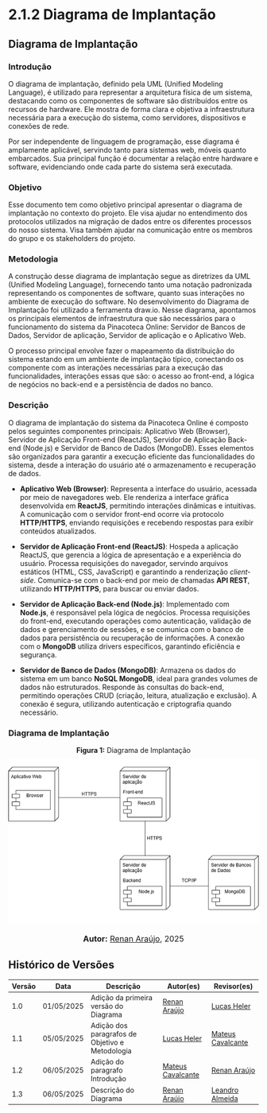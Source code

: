 # 2.1.2 Diagrama de Implantação

## Diagrama de Implantação

### Introdução

O diagrama de implantação, definido pela UML (Unified Modeling Language), é utilizado para representar a arquitetura física de um sistema, destacando como os componentes de software são distribuídos entre os recursos de hardware. Ele mostra de forma clara e objetiva a infraestrutura necessária para a execução do sistema, como servidores, dispositivos e conexões de rede.

Por ser independente de linguagem de programação, esse diagrama é amplamente aplicável, servindo tanto para sistemas web, móveis quanto embarcados. Sua principal função é documentar a relação entre hardware e software, evidenciando onde cada parte do sistema será executada.

### Objetivo

Esse documento tem como objetivo principal apresentar o diagrama de implantação no contexto do projeto. Ele visa ajudar no entendimento dos protocolos utilizados na migração de dados entre os diferentes processos do nosso sistema. Visa também ajudar na comunicação entre os membros do grupo e os stakeholders do projeto.

### Metodologia

A construção desse diagrama de implantação segue as diretrizes da UML (Unified Modeling Language), fornecendo tanto uma notação padronizada representando os componentes de software, quanto suas interações no ambiente de execução do software. No desenvolvimento do Diagrama de Implantação foi utilizado a ferramenta draw.io. Nesse diagrama, apontamos os principais elementos de infraestrutura que são necessários para o funcionamento do sistema da Pinacoteca Online: Servidor de Bancos de Dados, Servidor de aplicação, Servidor de aplicação e o Aplicativo Web.

O processo principal envolve fazer o mapeamento da distribuição do sistema estando em um ambiente de implantação típico, conectando os componente com as interações necessárias para a execução das funcionalidades, interações essas que são: o acesso ao front-end, a lógica de negócios no back-end e a persistência de dados no banco.

### Descrição

O diagrama de implantação do sistema da Pinacoteca Online é composto pelos seguintes componentes principais: Aplicativo Web (Browser), Servidor de Aplicação Front-end (ReactJS), Servidor de Aplicação Back-end (Node.js) e Servidor de Banco de Dados (MongoDB). Esses elementos são organizados para garantir a execução eficiente das funcionalidades do sistema, desde a interação do usuário até o armazenamento e recuperação de dados.

- **Aplicativo Web (Browser)**: Representa a interface do usuário, acessada por meio de navegadores web. Ele renderiza a interface gráfica desenvolvida em **ReactJS**, permitindo interações dinâmicas e intuitivas. A comunicação com o servidor front-end ocorre via protocolo **HTTP/HTTPS**, enviando requisições e recebendo respostas para exibir conteúdos atualizados.

- **Servidor de Aplicação Front-end (ReactJS)**: Hospeda a aplicação ReactJS, que gerencia a lógica de apresentação e a experiência do usuário. Processa requisições do navegador, servindo arquivos estáticos (HTML, CSS, JavaScript) e garantindo a renderização _client-side_. Comunica-se com o back-end por meio de chamadas **API REST**, utilizando **HTTP/HTTPS**, para buscar ou enviar dados.

- **Servidor de Aplicação Back-end (Node.js)**: Implementado com **Node.js**, é responsável pela lógica de negócios. Processa requisições do front-end, executando operações como autenticação, validação de dados e gerenciamento de sessões, e se comunica com o banco de dados para persistência ou recuperação de informações. A conexão com o **MongoDB** utiliza drivers específicos, garantindo eficiência e segurança.

- **Servidor de Banco de Dados (MongoDB)**: Armazena os dados do sistema em um banco **NoSQL MongoDB**, ideal para grandes volumes de dados não estruturados. Responde às consultas do back-end, permitindo operações CRUD (criação, leitura, atualização e exclusão). A conexão é segura, utilizando autenticação e criptografia quando necessário.

### Diagrama de Implantação

<div style="text-align: center;"> <b>Figura 1:</b> Diagrama de Implantação</div>

<div style="text-align: center;"> <img src="./assets/images/implantaçãov1.png" style="max-width: 100%; height: auto; margin-top: 10px;"/> </div>

<div style="text-align: center;">
      <font size="3"><p style="text-align: center"><b>Autor:</b> <a href="https://github.com/renantfm4">Renan Araújo</a>, 2025</p></font>
</div>

## Histórico de Versões

| Versão | Data       | Descrição                                       | Autor(es)                                            | Revisor(es)                                          |
| ------ | ---------- | ----------------------------------------------- | ---------------------------------------------------- | ---------------------------------------------------- |
| 1.0    | 01/05/2025 | Adição da primeira versão do Diagrama           | [Renan Araújo](https://github.com/renantfm4)         | [Lucas Heler](https://github.com/Akaeboshi)          |
| 1.1    | 05/05/2025 | Adição dos paragrafos de Objetivo e Metodologia | [Lucas Heler](https://github.com/Akaeboshi)          | [Mateus Cavalcante](https://github.com/mateuscavati) |
| 1.2    | 06/05/2025 | Adição do paragrafo Introdução                  | [Mateus Cavalcante](https://github.com/mateuscavati) | [Renan Araújo](https://github.com/renantfm4)         |
| 1.3    | 06/05/2025 | Descrição do Diagrama                           | [Renan Araújo](https://github.com/renantfm4)         | [Leandro Almeida](https://github.com/LeanArs)        |

